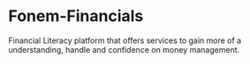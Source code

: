 # Fonem-Financials
Financial Literacy platform that offers services to gain more of a understanding, handle and confidence on money management. 
